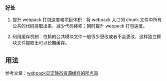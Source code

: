 ### 好处
1. 提升 webpack 打包速度和项目体积：将 webpack 入口的 chunk 文件中所有公共的代码提取出来，减少代码体积；同时提升 webpack 打包速度。

2. 利用缓存机制：依赖的公共模块文件一般很少更改或者不会更改，这样独立模块文件提取出可以长期缓存。

## 用法



参考文章：[webpack实现静态资源缓存的那点事](https://www.cnblogs.com/wonyun/p/8146139.html)


